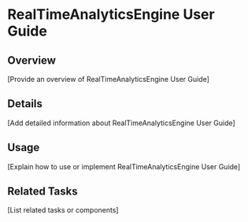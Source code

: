 # RealTimeAnalyticsEngine User Guide

## Overview

[Provide an overview of RealTimeAnalyticsEngine User Guide]

## Details

[Add detailed information about RealTimeAnalyticsEngine User Guide]

## Usage

[Explain how to use or implement RealTimeAnalyticsEngine User Guide]

## Related Tasks

[List related tasks or components]

